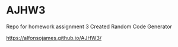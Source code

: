 # AJHW3

Repo for homework assignment 3
Created Random Code Generator

https://alfonsojames.github.io/AJHW3/
